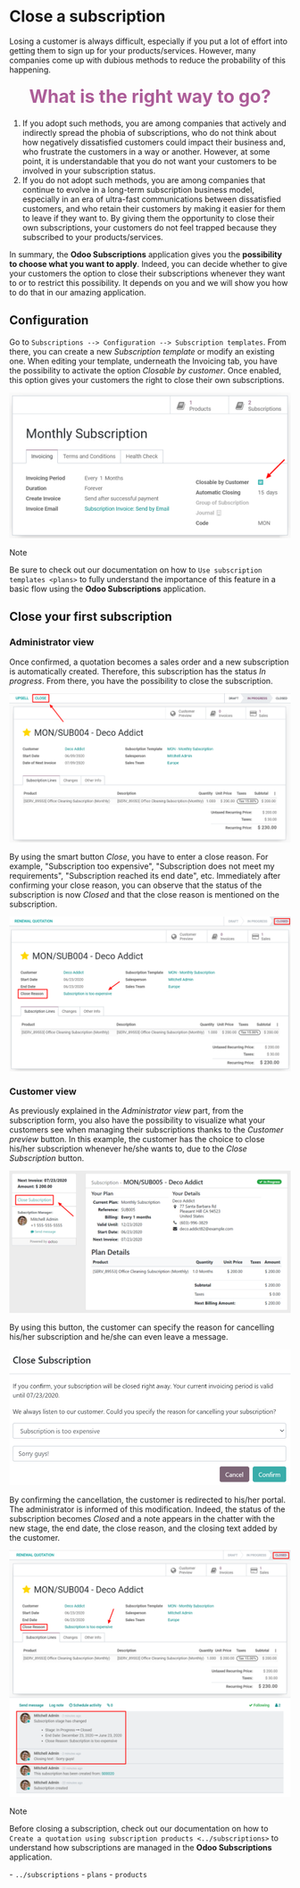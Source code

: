 # Close a subscription

Losing a customer is always difficult, especially if you put a lot of
effort into getting them to sign up for your products/services. However,
many companies come up with dubious methods to reduce the probability of
this happening.

<div align="center" style="color:#AD5E99; font-size: 2rem ;margin: 20px 0"> <b>What is the right
way to go?</b> </div>

1.  If you adopt such methods, you are among companies that actively and
    indirectly spread the phobia of subscriptions, who do not think
    about how negatively dissatisfied customers could impact their
    business and, who frustrate the customers in a way or another.
    However, at some point, it is understandable that you do not want
    your customers to be involved in your subscription status.
2.  If you do not adopt such methods, you are among companies that
    continue to evolve in a long-term subscription business model,
    especially in an era of ultra-fast communications between
    dissatisfied customers, and who retain their customers by making it
    easier for them to leave if they want to. By giving them the
    opportunity to close their own subscriptions, your customers do not
    feel trapped because they subscribed to your products/services.

In summary, the **Odoo Subscriptions** application gives you the
**possibility to choose what you want to apply**. Indeed, you can decide
whether to give your customers the option to close their subscriptions
whenever they want to or to restrict this possibility. It depends on you
and we will show you how to do that in our amazing application.

## Configuration

Go to `Subscriptions --> Configuration --> Subscription templates`. From
there, you can create a new *Subscription template* or modify an
existing one. When editing your template, underneath the Invoicing tab,
you have the possibility to activate the option *Closable by customer*.
Once enabled, this option gives your customers the right to close their
own subscriptions.

<img src="closing/configuration-to-close-your-subscriptions.png"
class="align-center"
alt="Configuration to close your subscription with Odoo Subscriptions" />

> [!NOTE]
> Be sure to check out our documentation on how to
> `Use subscription templates <plans>` to fully understand the
> importance of this feature in a basic flow using the **Odoo
> Subscriptions** application.

## Close your first subscription

### Administrator view

Once confirmed, a quotation becomes a sales order and a new subscription
is automatically created. Therefore, this subscription has the status
*In progress*. From there, you have the possibility to close the
subscription.

<img src="closing/close-your-subscriptions-as-an-administrator.png"
class="align-center"
alt="Close your subscription from an administration point of view with Odoo Subscriptions" />

By using the smart button *Close*, you have to enter a close reason. For
example, "Subscription too expensive", "Subscription does not meet my
requirements", "Subscription reached its end date", etc. Immediately
after confirming your close reason, you can observe that the status of
the subscription is now *Closed* and that the close reason is mentioned
on the subscription.

<img src="closing/use-of-close-reasons.png" class="align-center"
alt="What happens when you close your subscription with Odoo Subscriptions?" />

### Customer view

As previously explained in the *Administrator view* part, from the
subscription form, you also have the possibility to visualize what your
customers see when managing their subscriptions thanks to the *Customer
preview* button. In this example, the customer has the choice to close
his/her subscription whenever he/she wants to, due to the *Close
Subscription* button.

<img src="closing/close-your-subscriptions-as-a-customer.png"
class="align-center"
alt="Close your subscription from a customer point of view with Odoo Subscriptions" />

By using this button, the customer can specify the reason for cancelling
his/her subscription and he/she can even leave a message.

<img src="closing/use-of-close-reasons-as-a-customer.png"
class="align-center"
alt="What happens when customers close their subscription with Odoo Subscriptions?" />

By confirming the cancellation, the customer is redirected to his/her
portal. The administrator is informed of this modification. Indeed, the
status of the subscription becomes *Closed* and a note appears in the
chatter with the new stage, the end date, the close reason, and the
closing text added by the customer.

<img
src="closing/chatter-history-when-a-customer-closes-a-subscription.png"
class="align-center"
alt="What happens when customers close their subscription in Odoo Subscriptions?" />

> [!NOTE]
> Before closing a subscription, check out our documentation on how to
> `Create a quotation using subscription products <../subscriptions>` to
> understand how subscriptions are managed in the **Odoo Subscriptions**
> application.

<div class="seealso">

\- `../subscriptions` - `plans` - `products`

</div>
